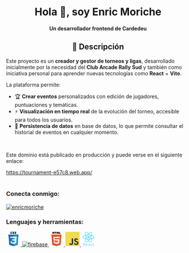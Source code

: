 <h1 align="center">Hola 👋, soy Enric Moriche</h1>
<h4 align="center">Un desarrollador frontend de Cardedeu</h4>

<h2 align="center">🧾 Descripción</h2>

<p>Este proyecto es un <strong>creador y gestor de torneos y ligas</strong>, desarrollado inicialmente por la necesidad del <strong>Club Arcade Rally Sud</strong> y también como iniciativa personal para aprender nuevas tecnologías como <strong>React</strong> + <strong>Vite</strong>.</p>

<p>La plataforma permite:</p>

<ul>
  <li>🏆 <strong>Crear eventos</strong> personalizados con edición de jugadores, puntuaciones y temáticas.</li>
  <li>⚡ <strong>Visualización en tiempo real</strong> de la evolución del torneo, accesible para todos los usuarios.</li>
  <li>💾 <strong>Persistencia de datos</strong> en base de datos, lo que permite consultar el historial de eventos en cualquier momento.</li>
</ul>

</br>
<p>Este dominio está publicado en producción y puede verse en el siguiente enlace:</p>
<a href="https://tournament-e57c8.web.app/">https://tournament-e57c8.web.app/</a>
</br></br>
<h3 align="left">Conecta conmigo:</h3>
<p align="left">
<a href="https://linkedin.com/in/enricmoriche" target="blank"><img align="center" src="https://raw.githubusercontent.com/rahuldkjain/github-profile-readme-generator/master/src/images/icons/Social/linked-in-alt.svg" alt="enricmoriche" height="30" width="40" /></a>
</p>

<h3 align="left">Lenguajes y herramientas:</h3>
<p align="left"> <a href="https://www.w3schools.com/css/" target="_blank" rel="noreferrer"> <img src="https://raw.githubusercontent.com/devicons/devicon/master/icons/css3/css3-original-wordmark.svg" alt="css3" width="40" height="40"/> </a> <a href="https://firebase.google.com/" target="_blank" rel="noreferrer"> <img src="https://www.vectorlogo.zone/logos/firebase/firebase-icon.svg" alt="firebase" width="40" height="40"/> </a> <a href="https://www.w3.org/html/" target="_blank" rel="noreferrer"> <img src="https://raw.githubusercontent.com/devicons/devicon/master/icons/html5/html5-original-wordmark.svg" alt="html5" width="40" height="40"/> </a> <a href="https://developer.mozilla.org/en-US/docs/Web/JavaScript" target="_blank" rel="noreferrer"> <img src="https://raw.githubusercontent.com/devicons/devicon/master/icons/javascript/javascript-original.svg" alt="javascript" width="40" height="40"/> </a> <a href="https://reactjs.org/" target="_blank" rel="noreferrer"> <img src="https://raw.githubusercontent.com/devicons/devicon/master/icons/react/react-original-wordmark.svg" alt="react" width="40" height="40"/> </a> </p>
